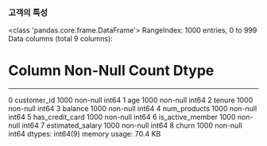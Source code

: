 ### 고객의 특성
<class 'pandas.core.frame.DataFrame'>
RangeIndex: 1000 entries, 0 to 999
Data columns (total 9 columns):
 #   Column            Non-Null Count  Dtype
---  ------            --------------  -----
 0   customer_id       1000 non-null   int64
 1   age               1000 non-null   int64
 2   tenure            1000 non-null   int64
 3   balance           1000 non-null   int64
 4   num_products      1000 non-null   int64
 5   has_credit_card   1000 non-null   int64
 6   is_active_member  1000 non-null   int64
 7   estimated_salary  1000 non-null   int64
 8   churn             1000 non-null   int64
dtypes: int64(9)
memory usage: 70.4 KB
